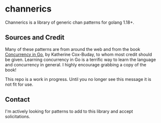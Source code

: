 
# channerics
Channerics is a library of generic chan patterns for golang 1.18+.

## Sources and Credit
Many of these patterns are from around the web and from the book [Concurrency in Go](https://www.amazon.com/Concurrency-Go-Tools-Techniques-Developers/dp/1491941197), by Katherine Cox-Buday, to whom most credit should be given.
Learning concurrency in Go is a terrific way to learn the language and concurrency in general. I highly encourage grabbing a copy of the book!

This repo is a work in progress. Until you no longer see this message it is not fit for use.

## Contact
I'm actively looking for patterns to add to this library and accept solicitations.